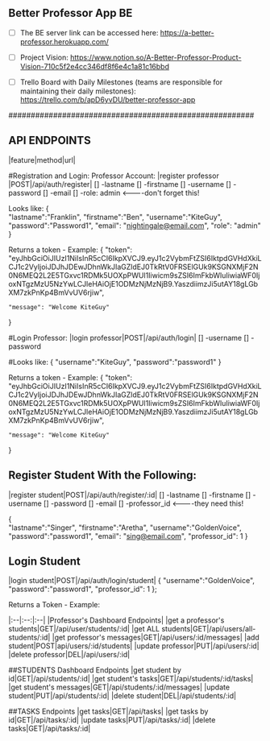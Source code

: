 ## Better Professor App BE 

- [ ] The BE server link can be accessed here: https://a-better-professor.herokuapp.com/

- [ ] Project Vision: https://www.notion.so/A-Better-Professor-Product-Vision-710c5f2e4cc346df8f6e4c1a81c16bbd

- [ ] Trello Board with Daily Milestones (teams are responsible for maintaining their daily milestones): https://trello.com/b/apD6yvDU/better-professor-app

#######################################################

## API ENDPOINTS ##
|feature|method|url|

#Registration and Login: Professor Account: 
|register professor |POST|/api/auth/register|
[] -lastname
[] -firstname
[] -username
[] -password
[] -email
[] -role: admin <----don't forget this!

Looks like: 
{   
	"lastname":"Franklin",
	"firstname":"Ben",
	"username":"KiteGuy",
	"password":"Password1",
	"email": "nightingale@email.com",
	"role": "admin"
}

Returns a token - Example:
{
    "token": "eyJhbGciOiJIUzI1NiIsInR5cCI6IkpXVCJ9.eyJ1c2VybmFtZSI6IktpdGVHdXkiLCJ1c2VyIjoiJDJhJDEwJDhnWkJIaGZldEJ0TkRtV0FRSElGUk9KSGNXMjF2N0N6MEQ2L2E5TGxvc1RDMk5UOXpPWUl1Iiwicm9sZSI6ImFkbWluIiwiaWF0IjoxNTgzMzU5NzYwLCJleHAiOjE1ODMzNjMzNjB9.YaszdiimzJi5utAY18gLGbXM7zkPnKp4BmVvUV6rjiw",
    
    "message": "Welcome KiteGuy"
}

#Login Professor:
|login professor|POST|/api/auth/login|
[] -username
[] -password

#Looks like: 
{
	"username":"KiteGuy",
	"password":"password1"
}

Returns a token - Example:
{
    "token": "eyJhbGciOiJIUzI1NiIsInR5cCI6IkpXVCJ9.eyJ1c2VybmFtZSI6IktpdGVHdXkiLCJ1c2VyIjoiJDJhJDEwJDhnWkJIaGZldEJ0TkRtV0FRSElGUk9KSGNXMjF2N0N6MEQ2L2E5TGxvc1RDMk5UOXpPWUl1Iiwicm9sZSI6ImFkbWluIiwiaWF0IjoxNTgzMzU5NzYwLCJleHAiOjE1ODMzNjMzNjB9.YaszdiimzJi5utAY18gLGbXM7zkPnKp4BmVvUV6rjiw",
    
    "message": "Welcome KiteGuy"
}

## Register Student With the Following:
|register student|POST|/api/auth/register/:id|
[] -lastname
[] -firstname
[] -username
[] -password
[] -email
[] -professor_id <----they need this!

{   
	"lastname":"Singer",
	"firstname":"Aretha",
	"username":"GoldenVoice",
	"password":"password1",
	"email": "sing@email.com",
	"professor_id": 1
}



## Login Student
|login student|POST|/api/auth/login/student|
{
    "username":"GoldenVoice",
    "password":"password1",
    "professor_id": 1
};

Returns a Token - Example:



|:--|:--:|:--|
|Professor's Dashboard Endpoints|
|get a professor's students|GET|/api/user/students/:id|
|get ALL students|GET|/api/users/all-students/:id|
|get professor's messages|GET|/api/users/:id/messages|
|add student|POST|api/users/:id/students|
|update professor|PUT|/api/users/:id|
|delete professor|DEL|/api/users/:id|


##STUDENTS Dashboard Endpoints
|get student by id|GET|/api/students/:id|
|get student's tasks|GET|/api/students/:id/tasks|
|get student's messages|GET|/api/students/:id/messages|
|update student|PUT|/api/students/:id|
|delete student|DEL|/api/students/:id|

##TASKS Endpoints
|get tasks|GET|/api/tasks|
|get tasks by id|GET|/api/tasks/:id|
|update tasks|PUT|/api/tasks/:id|
|delete tasks|GET|/api/tasks/:id|
